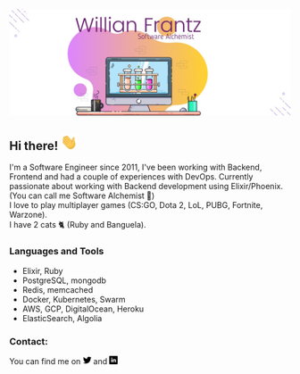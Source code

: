 <p align="center">
  <img src="https://raw.githubusercontent.com/WLSF/WLSF/main/cover.jpeg"></img>
</p>

## Hi there! <img src="https://raw.githubusercontent.com/WLSF/WLSF/main/Hi.gif" width="30px"></h2>

I'm a Software Engineer since 2011, I've been working with Backend, Frontend and had a couple of experiences with DevOps. Currently passionate about working with Backend development using Elixir/Phoenix. (You can call me Software Alchemist :purple_heart:)<br/>
I love to play multiplayer games (CS:GO, Dota 2, LoL, PUBG, Fortnite, Warzone).<br/>
I have 2 cats 🐈 (Ruby and Banguela).

### Languages and Tools

- Elixir, Ruby
- PostgreSQL, mongodb
- Redis, memcached
- Docker, Kubernetes, Swarm
- AWS, GCP, DigitalOcean, Heroku
- ElasticSearch, Algolia

### Contact:

You can find me on <a href="https://twitter.com/frantz_willian"><img src="https://raw.githubusercontent.com/WLSF/WLSF/main/twitter.png" width="15"></img></a> and <a href="https://www.linkedin.com/in/willianfrantz/"><img src="https://raw.githubusercontent.com/WLSF/WLSF/main/linkedin.png" width="15"></img></a>
